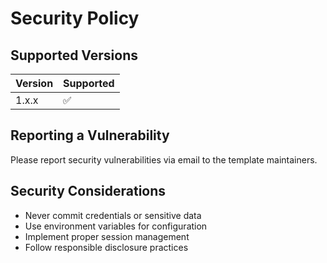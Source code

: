 # Security Policy

## Supported Versions

| Version | Supported          |
| ------- | ------------------ |
| 1.x.x   | :white_check_mark: |

## Reporting a Vulnerability

Please report security vulnerabilities via email to the template maintainers.

## Security Considerations

- Never commit credentials or sensitive data
- Use environment variables for configuration
- Implement proper session management
- Follow responsible disclosure practices


